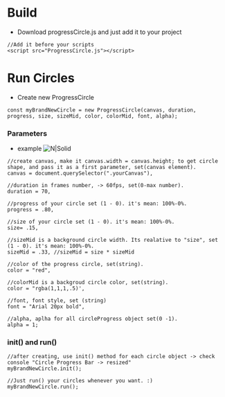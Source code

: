 # Build
* Download progressCircle.js and just add it to your project
```
//Add it before your scripts
<script src="ProgressCircle.js"></script>

```
 
# Run Circles
* Create new ProgressCircle
```
const myBrandNewCircle = new ProgressCircle(canvas, duration, progress, size, sizeMid, color, colorMid, font, alpha);
```
### Parameters
* example
![N|Solid](https://i.postimg.cc/4ykWQ7Y9/progress-Bar.png)
```
//create canvas, make it canvas.width = canvas.height; to get circle shape, and pass it as a first parameter, set(canvas element).
canvas = document.querySelector(".yourCanvas"),

//duration in frames number, -> 60fps, set(0-max number).
duration = 70,

//progress of your circle set (1 - 0). it's mean: 100%-0%.
progress = .80,

//size of your circle set (1 - 0). it's mean: 100%-0%.
size= .15,

//sizeMid is a background circle width. Its realative to "size", set (1 - 0). it's mean: 100%-0%.
sizeMid = .33, //sizeMid = size * sizeMid  

//color of the progress circle, set(string).
color = "red",

//colorMid is a backgroud circle color, set(string).
color = "rgba(1,1,1,.5)',

//font, font style, set (string)
font = "Arial 20px bold",

//alpha, aplha for all circleProgress object set(0 -1).
alpha = 1;

```
### init() and run()
```
//after creating, use init() method for each circle object -> check console "Circle Progress Bar -> resized"
myBrandNewCircle.init();

//Just run() your circles whenever you want. :)
myBrandNewCircle.run();
